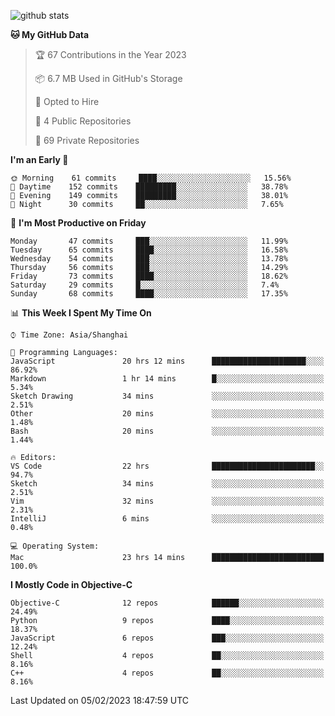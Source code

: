 
![github stats](https://github-readme-stats.vercel.app/api?username=ChesterYue&show_icons=true&count_private=true)

<!-- ![wakatime](https://github-readme-stats.vercel.app/api/wakatime?username=ChesterYue&layout=compact) -->

<!-- ![wakatime](https://github-readme-stats.vercel.app/api/top-langs/?username=ChesterYue&layout=compact) -->

<!--START_SECTION:waka-->
**🐱 My GitHub Data** 

> 🏆 67 Contributions in the Year 2023
 > 
> 📦 6.7 MB Used in GitHub's Storage 
 > 
> 💼 Opted to Hire
 > 
> 📜 4 Public Repositories 
 > 
> 🔑 69 Private Repositories  
 > 
**I'm an Early 🐤** 

```text
🌞 Morning    61 commits     ████░░░░░░░░░░░░░░░░░░░░░   15.56% 
🌆 Daytime    152 commits    █████████░░░░░░░░░░░░░░░░   38.78% 
🌃 Evening    149 commits    █████████░░░░░░░░░░░░░░░░   38.01% 
🌙 Night      30 commits     ██░░░░░░░░░░░░░░░░░░░░░░░   7.65%

```
📅 **I'm Most Productive on Friday** 

```text
Monday       47 commits     ███░░░░░░░░░░░░░░░░░░░░░░   11.99% 
Tuesday      65 commits     ████░░░░░░░░░░░░░░░░░░░░░   16.58% 
Wednesday    54 commits     ███░░░░░░░░░░░░░░░░░░░░░░   13.78% 
Thursday     56 commits     ███░░░░░░░░░░░░░░░░░░░░░░   14.29% 
Friday       73 commits     ████░░░░░░░░░░░░░░░░░░░░░   18.62% 
Saturday     29 commits     █░░░░░░░░░░░░░░░░░░░░░░░░   7.4% 
Sunday       68 commits     ████░░░░░░░░░░░░░░░░░░░░░   17.35%

```


📊 **This Week I Spent My Time On** 

```text
⌚︎ Time Zone: Asia/Shanghai

💬 Programming Languages: 
JavaScript               20 hrs 12 mins      █████████████████████░░░░   86.92% 
Markdown                 1 hr 14 mins        █░░░░░░░░░░░░░░░░░░░░░░░░   5.34% 
Sketch Drawing           34 mins             ░░░░░░░░░░░░░░░░░░░░░░░░░   2.51% 
Other                    20 mins             ░░░░░░░░░░░░░░░░░░░░░░░░░   1.48% 
Bash                     20 mins             ░░░░░░░░░░░░░░░░░░░░░░░░░   1.44%

🔥 Editors: 
VS Code                  22 hrs              ███████████████████████░░   94.7% 
Sketch                   34 mins             ░░░░░░░░░░░░░░░░░░░░░░░░░   2.51% 
Vim                      32 mins             ░░░░░░░░░░░░░░░░░░░░░░░░░   2.31% 
IntelliJ                 6 mins              ░░░░░░░░░░░░░░░░░░░░░░░░░   0.48%

💻 Operating System: 
Mac                      23 hrs 14 mins      █████████████████████████   100.0%

```

**I Mostly Code in Objective-C** 

```text
Objective-C              12 repos            ██████░░░░░░░░░░░░░░░░░░░   24.49% 
Python                   9 repos             ████░░░░░░░░░░░░░░░░░░░░░   18.37% 
JavaScript               6 repos             ███░░░░░░░░░░░░░░░░░░░░░░   12.24% 
Shell                    4 repos             ██░░░░░░░░░░░░░░░░░░░░░░░   8.16% 
C++                      4 repos             ██░░░░░░░░░░░░░░░░░░░░░░░   8.16%

```



 Last Updated on 05/02/2023 18:47:59 UTC
<!--END_SECTION:waka-->